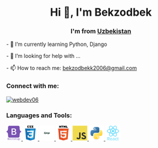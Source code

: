  <h1 align="center">Hi 👋, I'm Bekzodbek</h1>
<h3 align="center">I'm from <a  href="https://en.m.wikipedia.org/wiki/Uzbekistan" target="_blank">Uzbekistan</a> </h3>

<p>- 🌱 I’m currently learning Python, Django</p>
<p>- 🤔 I’m looking for help with ...</p>
<p>- 📫 How to reach me: <a href="mailto:bekzodbekk2006@gmail.com">bekzodbekk2006@gmail.com</a></p>

<h3 align="left">Connect with me:</h3>
<p align="left">
    <a href="https://twitter.com/webdev06" target="blank"><img align="center" src="https://raw.githubusercontent.com/rahuldkjain/github-profile-readme-generator/master/src/images/icons/Social/twitter.svg" alt="webdev06" height="30" width="40" /></a>


</p>

<h3 align="left">Languages and Tools:</h3>
<p align="left"> <a href="https://getbootstrap.com" target="_blank" rel="noreferrer"> <img
            src="https://raw.githubusercontent.com/devicons/devicon/master/icons/bootstrap/bootstrap-plain-wordmark.svg"
            alt="bootstrap" width="40" height="40" /> </a> <a href="https://www.w3schools.com/css/" target="_blank"
        rel="noreferrer"> <img
            src="https://raw.githubusercontent.com/devicons/devicon/master/icons/css3/css3-original-wordmark.svg"
            alt="css3" width="40" height="40" /> </a> <a href="https://www.djangoproject.com/" target="_blank"
        rel="noreferrer"> <img
            src="https://github.com/Bekzodbek2006/Attorneyster/blob/main/static/imgs/contact/django-removebg-preview.png"
            alt="django" height="40" width="40" /> </a> <a href="https://www.w3.org/html/" target="_blank"
        rel="noreferrer"> <img
            src="https://raw.githubusercontent.com/devicons/devicon/master/icons/html5/html5-original-wordmark.svg"
            alt="html5" width="40" height="40" /> </a> <a href="https://developer.mozilla.org/en-US/docs/Web/JavaScript"
        target="_blank" rel="noreferrer"> <img
            src="https://raw.githubusercontent.com/devicons/devicon/master/icons/javascript/javascript-original.svg"
            alt="javascript" width="40" height="40" /> </a> <a href="https://www.python.org" target="_blank"
        rel="noreferrer"> <img
            src="https://raw.githubusercontent.com/devicons/devicon/master/icons/python/python-original.svg"
            alt="python" width="40" height="40" /> </a>
            <a href="https://reactjs.org/" target="_blank" rel="noreferrer">
        <img src="https://raw.githubusercontent.com/devicons/devicon/master/icons/react/react-original-wordmark.svg" alt="react" width="40" height="40" /> </a> 
 </p>
